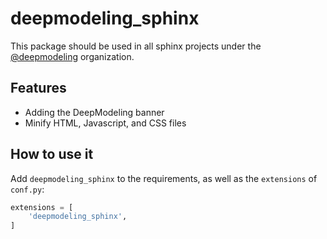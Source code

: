 # deepmodeling_sphinx

This package should be used in all sphinx projects under the [@deepmodeling](https://github.com/deepmodeling) organization.

## Features

- Adding the DeepModeling banner
- Minify HTML, Javascript, and CSS files

## How to use it

Add `deepmodeling_sphinx` to the requirements, as well as the `extensions` of `conf.py`:

```py
extensions = [
    'deepmodeling_sphinx',
]
```
